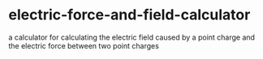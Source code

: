 # electric-force-and-field-calculator
a calculator for calculating the electric field caused by a point charge and the electric force between two point charges
